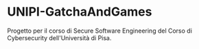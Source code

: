 # UNIPI-GatchaAndGames
Progetto per il corso di Secure Software Engineering del Corso di Cybersecurity dell'Università di Pisa. 
